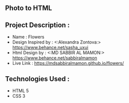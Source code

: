 ## Photo to HTML 

## Project Description :

-   Name : Flowers
-   Design Inspired by : <:Alexandra Zontova:> https://www.behance.net/sasha_uxui
-   Html Design by : <:MD SABBIR AL MAMON:> https://www.behance.net/sabbiralmamon
-   Live Link : https://mdsabbiralmamon.github.io/flowers/

## Technologies Used : 

- HTML 5
- CSS 3

